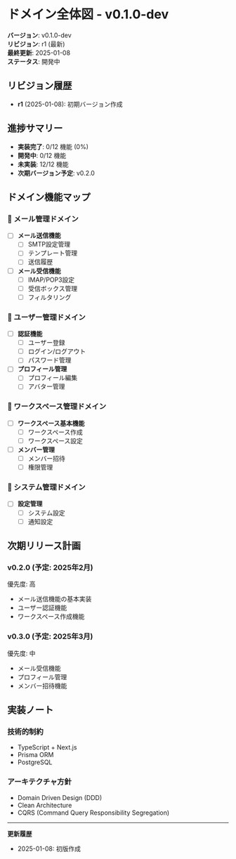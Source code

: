 # ドメイン全体図 - v0.1.0-dev

**バージョン**: v0.1.0-dev  
**リビジョン**: r1 (最新)  
**最終更新**: 2025-01-08  
**ステータス**: 開発中

## リビジョン履歴
- **r1** (2025-01-08): 初期バージョン作成

## 進捗サマリー

- **実装完了**: 0/12 機能 (0%)
- **開発中**: 0/12 機能 
- **未実装**: 12/12 機能
- **次期バージョン予定**: v0.2.0

## ドメイン機能マップ

### 📧 メール管理ドメイン
- [ ] **メール送信機能**
  - [ ] SMTP設定管理
  - [ ] テンプレート管理
  - [ ] 送信履歴

- [ ] **メール受信機能**
  - [ ] IMAP/POP3設定
  - [ ] 受信ボックス管理
  - [ ] フィルタリング

### 👥 ユーザー管理ドメイン  
- [ ] **認証機能**
  - [ ] ユーザー登録
  - [ ] ログイン/ログアウト
  - [ ] パスワード管理

- [ ] **プロフィール管理**
  - [ ] プロフィール編集
  - [ ] アバター管理

### 🏢 ワークスペース管理ドメイン
- [ ] **ワークスペース基本機能**
  - [ ] ワークスペース作成
  - [ ] ワークスペース設定

- [ ] **メンバー管理**
  - [ ] メンバー招待
  - [ ] 権限管理

### 🔧 システム管理ドメイン
- [ ] **設定管理**
  - [ ] システム設定
  - [ ] 通知設定

## 次期リリース計画

### v0.2.0 (予定: 2025年2月)
優先度: 高
- メール送信機能の基本実装
- ユーザー認証機能
- ワークスペース作成機能

### v0.3.0 (予定: 2025年3月)  
優先度: 中
- メール受信機能
- プロフィール管理
- メンバー招待機能

## 実装ノート

### 技術的制約
- TypeScript + Next.js
- Prisma ORM
- PostgreSQL

### アーキテクチャ方針
- Domain Driven Design (DDD)
- Clean Architecture
- CQRS (Command Query Responsibility Segregation)

---

**更新履歴**
- 2025-01-08: 初版作成